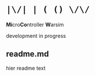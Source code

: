 `|\/| | ( () \/\/ `
===================

**Mi**cro**Co**ntroller **W**arsim

development in progress

readme.md
---------
hier readme text 
